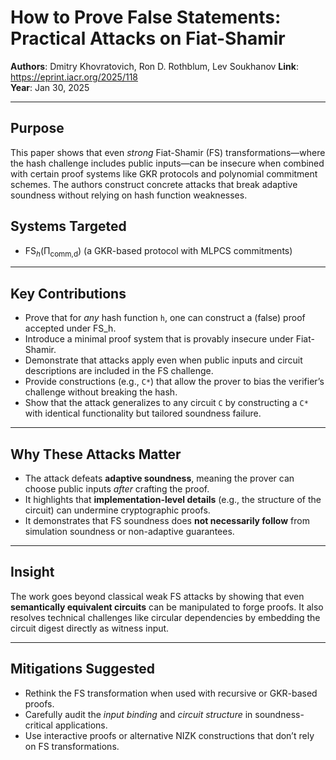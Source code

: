 # How to Prove False Statements: Practical Attacks on Fiat-Shamir

**Authors**: Dmitry Khovratovich, Ron D. Rothblum, Lev Soukhanov
**Link**: https://eprint.iacr.org/2025/118  
**Year**: Jan 30, 2025

---

## Purpose

This paper shows that even *strong* Fiat-Shamir (FS) transformations—where the hash challenge includes public inputs—can be insecure when combined with certain proof systems like GKR protocols and polynomial commitment schemes. The authors construct concrete attacks that break adaptive soundness without relying on hash function weaknesses.

## Systems Targeted

- $\text{FS}_h(\text{Π}_\text{comm,d})$ (a GKR-based protocol with MLPCS commitments)

---

## Key Contributions

- Prove that for *any* hash function `h`, one can construct a (false) proof accepted under FS_h.
- Introduce a minimal proof system that is provably insecure under Fiat-Shamir.
- Demonstrate that attacks apply even when public inputs and circuit descriptions are included in the FS challenge.
- Provide constructions (e.g., `C*`) that allow the prover to bias the verifier’s challenge without breaking the hash.
- Show that the attack generalizes to any circuit `C` by constructing a `C*` with identical functionality but tailored soundness failure.

---

## Why These Attacks Matter

- The attack defeats **adaptive soundness**, meaning the prover can choose public inputs *after* crafting the proof.
- It highlights that **implementation-level details** (e.g., the structure of the circuit) can undermine cryptographic proofs.
- It demonstrates that FS soundness does **not necessarily follow** from simulation soundness or non-adaptive guarantees.

---

## Insight

The work goes beyond classical weak FS attacks by showing that even **semantically equivalent circuits** can be manipulated to forge proofs. It also resolves technical challenges like circular dependencies by embedding the circuit digest directly as witness input.

---

## Mitigations Suggested

- Rethink the FS transformation when used with recursive or GKR-based proofs.
- Carefully audit the *input binding* and *circuit structure* in soundness-critical applications.
- Use interactive proofs or alternative NIZK constructions that don’t rely on FS transformations.